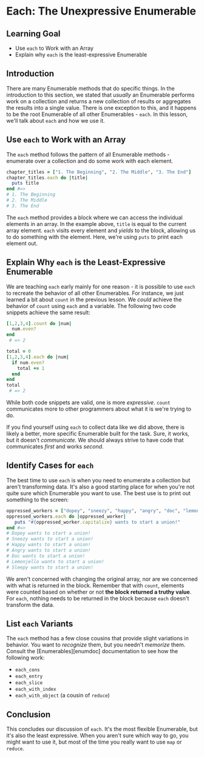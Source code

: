 # Each: The Unexpressive Enumerable

## Learning Goal

* Use `each` to Work with an Array
* Explain why `each` is the least-expressive Enumerable

## Introduction

There are many Enumerable methods that do specific things. In the introduction
to this section, we stated that _usually_ an Enumerable performs work on a
collection and returns a new collection of results or aggregates the results
into a single value. There is one exception to this, and it happens to be the
root Enumerable of all other Enumerables - `each`. In this lesson, we'll talk
about `each` and how we use it.

## Use `each` to Work with an Array

The `each` method follows the pattern of all Enumerable methods - enumerate over
a collection and do some work with each element.

```ruby
chapter_titles = ["1. The Beginning", "2. The Middle", "3. The End"]
chapter_titles.each do |title|
  puts title
end #=>
# 1. The Beginning
# 2. The Middle
# 3. The End
```

The `each` method provides a block where we can access the individual
elements in an array. In the example above, `title` is equal to the
current array element. `each` visits every element and _yields_ to the block,
allowing us to do something with the element. Here, we're using `puts` to print
each element out.

## Explain Why `each` is the Least-Expressive Enumerable

We are teaching `each` early mainly for one reason - it is possible to use
`each` to recreate the behavior of all other Enumerables. For instance, we just
learned a bit about `count` in the previous lesson. We _could_ achieve the
behavior of `count` using `each` and a variable. The following two code snippets
achieve the same result:

```rb
[1,2,3,4].count do |num|
  num.even?
end
 # => 2
```

```rb
total = 0
[1,2,3,4].each do |num|
  if num.even?
    total += 1
  end
end
total
 # => 2
```

While both code snippets are valid, one is more _expressive_. `count`
communicates more to other programmers about what it is we're trying to do.

If you find yourself using `each` to collect data like we did above, there is
likely a better, more specific Enumerable built for the task. Sure, it works,
but it doesn't _communicate_. We should always strive to have code that
communicates _first_ and works _second_.

## Identify Cases for `each`

The best time to use `each` is when you need to enumerate a collection but
aren't transforming data. It's also a good starting place for when you're not
quite sure which Enumerable you want to use. The best use is to print out
something to the screen:

```ruby
oppressed_workers = ["dopey", "sneezy", "happy", "angry", "doc", "lemonjello", "sleepy" ]
oppressed_workers.each do |oppressed_worker|
   puts "#{oppressed_worker.capitalize} wants to start a union!"
end #=>
# Dopey wants to start a union!
# Sneezy wants to start a union!
# Happy wants to start a union!
# Angry wants to start a union!
# Doc wants to start a union!
# Lemonjello wants to start a union!
# Sleepy wants to start a union!
```

We aren't concerned with changing the original array, nor are we concerned with
what is returned in the block. Remember that with `count`, elements were counted
based on whether or not **the block returned a truthy value**. For `each`, nothing
needs to be returned in the block because `each` doesn't transform the data.

## List `each` Variants

The `each` method has a few close cousins that provide slight variations in
behavior. You want to _recognize_ them, but you needn't _memorize_ them. Consult
the [Enumerables][enumdoc] documentation to see how the following work:

* `each_cons`
* `each_entry`
* `each_slice`
* `each_with_index`
* `each_with_object` (a cousin of `reduce`)

## Conclusion

This concludes our discussion of `each`. It's the most flexible Enumerable, but
it's also the least expressive. When you aren't sure which way to go, you might
want to use it, but most of the time you really want to use `map` or `reduce`.

